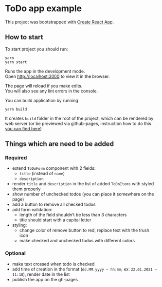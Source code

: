 # ToDo app example

This project was bootstrapped with [Create React App](https://github.com/facebook/create-react-app).

## How to start

To start project you should run:
```
yarn
yarn start
```

Runs the app in the development mode.\
Open [http://localhost:3000](http://localhost:3000) to view it in the browser.

The page will reload if you make edits.\
You will also see any lint errors in the console.

You can build application by running

```
yarn build
```

It creates `build` folder in the root of the project, which can be rendered
by web server (or be previewed via github-pages, instruction how to do this [you can find here](https://create-react-app.dev/docs/deployment/#github-pages))

## Things which are need to be added

### Required
* extend `ToDoForm` component with 2 fields:
    * `title` (instead of `name`)
    * `description`
* render `title` and `description` in the list of added `ToDoItems` with styled them properly
* show number of unchecked todos (you can place it somewhere on the page)
* add a button to remove all checked todos
* add form validation:
    * length of the field shouldn’t be less than 3 characters
    * title should start with a capital letter
* styling:
    * change color of remove button to red, replace text with the trush icon
    * make checked and unchecked todos with different colors

### Optional
* make text crossed when todo is checked
* add time of creation in the format (`dd.MM.yyyy – hh:mm`, ex: `22.01.2021 – 11:10`), render date in the list
* publish the app on the gh-pages

